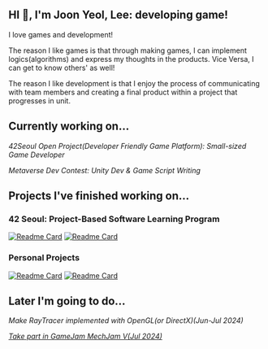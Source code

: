 ## HI 👋, I'm Joon Yeol, Lee: developing game!

I love games and development!

The reason I like games is that through making games, I can implement logics(algorithms) and express my thoughts in the products. Vice Versa, I can get to know others' as well!

The reason I like development is that I enjoy the process of communicating with team members and creating a final product within a project that progresses in unit.

## Currently working on...
*42Seoul Open Project(Developer Friendly Game Platform): Small-sized Game Developer*

*Metaverse Dev Contest: Unity Dev & Game Script Writing*

## Projects I've finished working on...
### 42 Seoul: Project-Based Software Learning Program
[![Readme Card](https://github-readme-stats.vercel.app/api/pin/?username=GatsLee&repo=IRCserv&theme=white)](https://github.com/GatsLee/IRCserv)
[![Readme Card](https://github-readme-stats.vercel.app/api/pin/?username=GatsLee&repo=TINYshell&theme=white)](https://github.com/GatsLee/TINYshell)

### Personal Projects
[![Readme Card](https://github-readme-stats.vercel.app/api/pin/?username=GatsLee&repo=Gomoku_SFML&theme=white)](https://github.com/GatsLee/Gomoku_SFML)
[![Readme Card](https://github-readme-stats.vercel.app/api/pin/?username=GatsLee&repo=Gomoku_Unity&theme=white)](https://github.com/GatsLee/Gomoku_Unity)

## Later I'm going to do...

*Make RayTracer implemented with OpenGL(or DirectX)(Jun-Jul 2024)*

*[Take part in GameJam MechJam V(Jul 2024)](https://itch.io/jam/mechjam5)*

